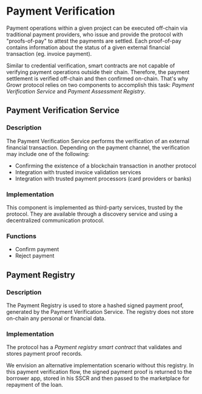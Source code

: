 # Payment Verification

Payment operations within a given project can be executed off-chain via traditional payment providers, who issue and provide the protocol with "proofs-of-pay" to attest the payments are settled. Each proof-of-pay contains information about the status of a given external financial transaction (eg. invoice payment).

Similar to credential verification, smart contracts are not capable of verifying payment operations outside their chain. Therefore, the payment settlement is verified off-chain and then confirmed on-chain. That's why Growr protocol relies on two components to accomplish this task: *Payment Verification Service* and *Payment Assessment Registry*.

## Payment Verification Service

### Description

The Payment Verification Service performs the verification of an external financial transaction. Depending on the payment channel, the verification may include one of the following:
- Confirming the existence of a blockchain transaction in another protocol
- Integration with trusted invoice validation services
- Integration with trusted payment processors (card providers or banks)

### Implementation

This component is implemented as third-party services, trusted by the protocol. They are available through a discovery service and using a decentralized communication protocol.

### Functions

- Confirm payment
- Reject payment

## Payment Registry

### Description

The Payment Registry is used to store a hashed signed payment proof, generated by the Payment Verification Service. The registry does not store on-chain any personal or financial data.

### Implementation

The protocol has a *Payment registry smart contract* that validates and stores payment proof records.

We envision an alternative implementation scenario without this registry. In this payment verification flow, the signed payment proof is returned to the borrower app, stored in his SSCR and then passed to the marketplace for repayment of the loan.

